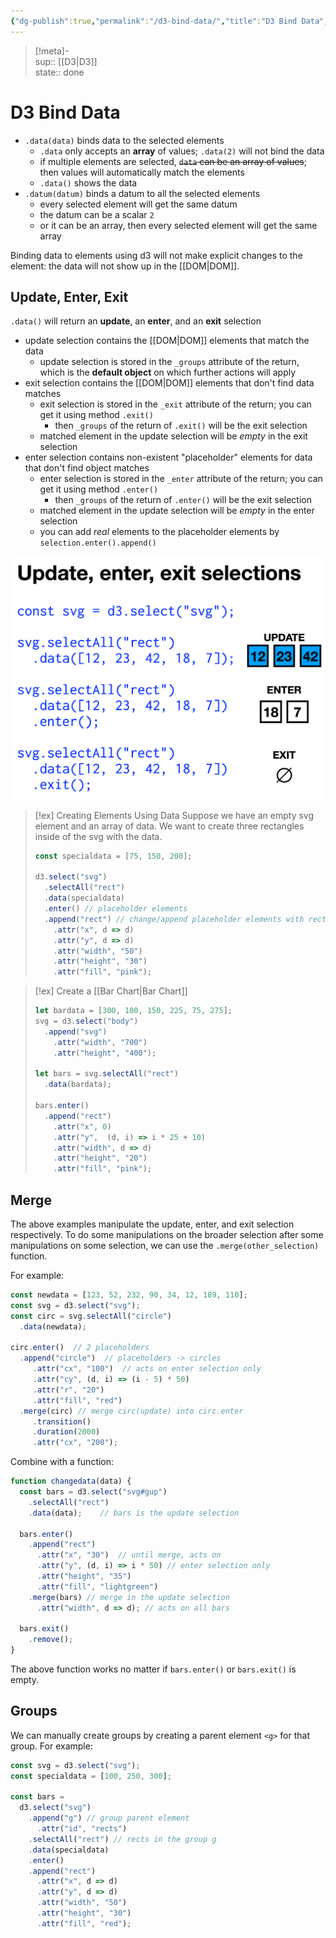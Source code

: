 ```yaml
---
{"dg-publish":true,"permalink":"/d3-bind-data/","title":"D3 Bind Data","created":"2022-12-01T20:45:08","updated":""}
---
```


> [!meta]-  
sup::  [[D3\|D3]]  
state:: done

# D3 Bind Data

- `.data(data)` binds data to the selected elements
    - `.data` only accepts an **array** of values; `.data(2)` will not bind the data
    - if multiple elements are selected, ~~`data` can be an array of values~~; then values will automatically match the elements
    - `.data()` shows the data
- `.datum(datum)` binds a datum to all the selected elements
    - every selected element will get the same datum
    - the datum can be a scalar `2`
    - or it can be an array, then every selected element will get the same array

Binding data to elements using d3 will not make explicit changes to the element: the data will not show up in the [[DOM\|DOM]].

## Update, Enter, Exit

`.data()` will return an **update**, an **enter**, and an **exit** selection

- update selection contains the [[DOM\|DOM]] elements that match the data
    - update selection is stored in the `_groups` attribute of the return, which is the **default object** on which further actions will apply
- exit selection contains the [[DOM\|DOM]] elements that don't find data matches
    - exit selection is stored in the `_exit` attribute of the return; you can get it using method `.exit()`
        - then `_groups` of the return of `.exit()` will be the exit selection
    - matched element in the update selection will be *empty* in the exit selection
- enter selection contains non-existent "placeholder" elements for data that don't find object matches
    - enter selection is stored in the `_enter` attribute of the return; you can get it using method `.enter()`
        - then `_groups` of the return of `.enter()` will be the exit selection
    - matched element in the update selection will be *empty* in the enter selection
    - you can add *real* elements to the placeholder elements by `selection.enter().append()`

![|500](https://raw.githubusercontent.com/zcysxy/Figurebed/master/img/20221122164308.png)

> [!ex] Creating Elements Using Data
> Suppose we have an empty svg element and an array of data. We want to create three rectangles inside of the svg with the data.
>
> ```js
> const specialdata = [75, 150, 200];
> 
> d3.select("svg")
>   .selectAll("rect")
>   .data(specialdata)
>   .enter() // placeholder elements
>   .append("rect") // change/append placeholder elements with rectangles
>     .attr("x", d => d)
>     .attr("y", d => d)
>     .attr("width", "50")
>     .attr("height", "30")
>     .attr("fill", "pink");
> ```
>

> [!ex] Create a [[Bar Chart\|Bar Chart]]
>
> ```js
> let bardata = [300, 100, 150, 225, 75, 275];
> svg = d3.select("body")
>   .append("svg")
>     .attr("width", "700")
>     .attr("height", "400");
>     
> let bars = svg.selectAll("rect")
>   .data(bardata);
> 
> bars.enter()
>   .append("rect")
>     .attr("x", 0)
>     .attr("y",  (d, i) => i * 25 + 10)
>     .attr("width", d => d)
>     .attr("height", "20")
>     .attr("fill", "pink");
> ```
>

## Merge

The above examples manipulate the update, enter,  and exit selection respectively.
To do some manipulations on the broader selection after some manipulations on some selection, we can use the `.merge(other_selection)` function.

For example:

```js
const newdata = [123, 52, 232, 90, 34, 12, 189, 110];
const svg = d3.select("svg");
const circ = svg.selectAll("circle")
  .data(newdata);
  
circ.enter()  // 2 placeholders
  .append("circle")  // placeholders -> circles
     .attr("cx", "100")  // acts on enter selection only
     .attr("cy", (d, i) => (i - 5) * 50)
     .attr("r", "20")
     .attr("fill", "red")
  .merge(circ) // merge circ(update) into circ.enter
     .transition()
     .duration(2000)
     .attr("cx", "200");
```

Combine with a function:

```js
function changedata(data) {
  const bars = d3.select("svg#gup") 
    .selectAll("rect")
    .data(data);    // bars is the update selection
    
  bars.enter()
    .append("rect")
      .attr("x", "30")  // until merge, acts on
      .attr("y", (d, i) => i * 50) // enter selection only
      .attr("height", "35")  
      .attr("fill", "lightgreen")
    .merge(bars) // merge in the update selection
      .attr("width", d => d); // acts on all bars
      
  bars.exit()
    .remove();
}
```

The above function works no matter if `bars.enter()` or `bars.exit()` is empty.

## Groups

We can manually create groups by creating a parent element `<g>` for that group. For example:

```js
const svg = d3.select("svg");
const specialdata = [100, 250, 300];

const bars = 
  d3.select("svg")
    .append("g") // group parent element
      .attr("id", "rects")
    .selectAll("rect") // rects in the group g
    .data(specialdata)
    .enter()
    .append("rect")
      .attr("x", d => d)
      .attr("y", d => d)
      .attr("width", "50")
      .attr("height", "30")
      .attr("fill", "red");
```
